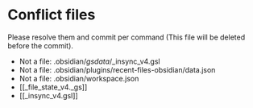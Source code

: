 # Conflict files
Please resolve them and commit per command (This file will be deleted before the commit).
- Not a file: .obsidian/_gsdata_/_insync_v4.gsl
- Not a file: .obsidian/plugins/recent-files-obsidian/data.json
- Not a file: .obsidian/workspace.json
- [[_file_state_v4._gs]]
- [[_insync_v4.gsl]]